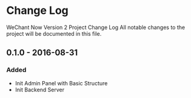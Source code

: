 # Change Log
WeChant Now Version 2 Project Change Log
All notable changes to the project will be documented in this file.

## 0.1.0 - 2016-08-31
### Added
- Init Admin Panel with Basic Structure
- Init Backend Server
